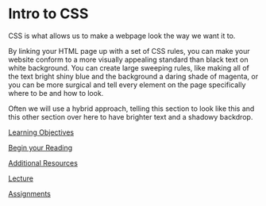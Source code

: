 # Intro to CSS

CSS is what allows us to make a webpage look the way we want it to.

By linking your HTML page up with a set of CSS rules, you can make your website conform to a more visually appealing standard than black text on white background. You can create large sweeping rules, like making all of the text bright shiny blue and the background a daring shade of magenta, or you can be more surgical and tell every element on the page specifically where to be and how to look.

Often we will use a hybrid approach, telling this section to look like this and this other section over here to have brighter text and a shadowy backdrop.

[Learning Objectives](/handbook/curriculum/fundamentals/lessons/intro-to-css/objectives)

[Begin your Reading](/handbook/curriculum/fundamentals/lessons/intro-to-css/reading/intro)

[Additional Resources](/handbook/curriculum/fundamentals/lessons/intro-to-css/resources)

[Lecture](/handbook/curriculum/fundamentals/lessons/intro-to-css/lecture)

[Assignments](/handbook/curriculum/fundamentals/lessons/intro-to-css/assignments)
